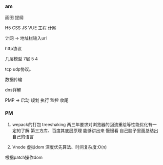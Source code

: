 ### am

画图 提纲 

H5 CSS JS VUE 工程 计网 

计网  -> 地址栏输入url

http协议 

几层模型 7层 5 4

tcp udp协议。

数据传输 

dns详解
 
PMP   ->  启动 规划 执行 监控 收尾

### PM

1. wepack的打包 treeshaking 两三年要求对浏览器的回流重绘等性能优化有一定的了解 第三方库、百度其底层原理 能够讲出来 慢慢看 自己脑子里面总结出自己的语言

2. Vnode 虚拟dom 深度优先算法、时间复杂度:O(n)

根据patch操作dom
